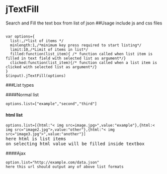 # jTextFill
Search and Fill the text box from list of json
##Usage
include js and css files
<pre><code>
var options={
  list:,/*list of items */
  minlength:1,/*minimum key press required to start listing*/
  limit:10,/*Limit of items in list*/
  filled:function(list_item){ /* function called when list item is filled in text field with selected list as argument*/}
  clicked:function(list_item){/* function called when a list item is clicked with selected list as argument*/}
}
$(input).jTextFill(options)
</code></pre>


###List types

####Normal list

<pre><code>options.list=["example","second","third"]</code></pre>

#### html list

<pre><code>options.list=[{html:"< img src=image.jpg>",value:"example"},{html:< img src="image2.jpg">,value:"other"},{html:"< img src="image3.jpg">",value:"another"}]</code>
here html is list items
on selecting html value will be filled inside textbox
</code></pre>

####Ajax
<pre><code>option.list="http://example.com/data.json"
here this url should output any of above list formats</code></pre>

